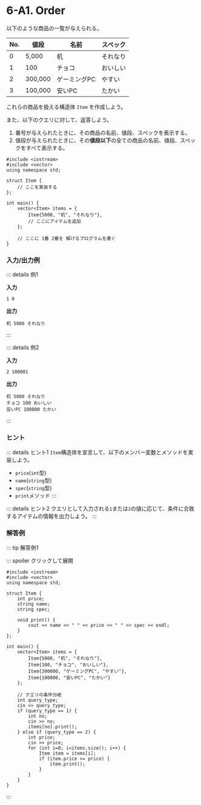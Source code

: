 # 6-A1. Order

以下のような商品の一覧が与えられる。

| No. | 値段    | 名前         | スペック |
| --- | ------- | ------------ | -------- |
| 0   | 5,000   | 机           | それなり |
| 1   | 100     | チョコ       | おいしい |
| 2   | 300,000 | ゲーミングPC | やすい   |
| 3   | 100,000 | 安いPC       | たかい   |

これらの商品を扱える構造体 `Item` を作成しよう。

また、以下のクエリに対して、返答しよう。

1. 番号が与えられたときに、その商品の名前、値段、スペックを表示する。
2. 値段が与えられたときに、その**値段以下**の全ての商品の名前、値段、スペックをすべて表示する。

```cpp:line-numbers
#include <iostream>
#include <vector>
using namespace std;

struct Item {
    // ここを実装する
};

int main() {
    vector<Item> items = {
        Item{5000, "机", "それなり"},
        // ここにアイテムを追加
    };
    
    // ここに 1番 2番を 解けるプログラムを書く
}
```

### 入力/出力例

::: details 例1

**入力**

```
1 0
```

**出力**

```
机 5000 それなり
```

:::

::: details 例2

**入力**

```
2 100001
```

**出力**

```
机 5000 それなり
チョコ 100 おいしい
安いPC 100000 たかい
```

:::

### ヒント

::: details ヒント1
`Item`構造体を宣言して、以下のメンバー変数とメソッドを実装しよう。
- `price`(`int`型)
- `name`(`string`型)
- `spec`(`string`型)
- `print`メソッド
:::

::: details ヒント2
クエリとして入力される`1`または`2`の値に応じて、条件に合致するアイテムの情報を出力しよう。
:::

### 解答例

::: tip 解答例1

::: spoiler クリックして展開
```cpp:line-numbers
#include <iostream>
#include <vector>
using namespace std;

struct Item {
    int price;
    string name;
    string spec;

    void print() {
        cout << name << " " << price << " " << spec << endl;
    }
};

int main() {
    vector<Item> items = {
        Item{5000, "机", "それなり"},
        Item{100, "チョコ", "おいしい"},
        Item{300000, "ゲーミングPC", "やすい"},
        Item{100000, "安いPC", "たかい"}
    };
    
    // クエリの条件分岐
    int query_type;
    cin >> query_type;
    if (query_type == 1) {
        int no;
        cin >> no;
        items[no].print();
    } else if (query_type == 2) {
        int price;
        cin >> price;
        for (int i=0; i<items.size(); i++) {
            Item item = items[i];
            if (item.price <= price) {
                item.print();
            }
        }
    }
}
```

:::

